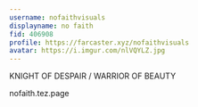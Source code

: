```yaml
---
username: nofaithvisuals
displayname: no faith
fid: 406908
profile: https://farcaster.xyz/nofaithvisuals
avatar: https://i.imgur.com/nlVQYLZ.jpg
---
```

KNIGHT OF DESPAIR / WARRIOR OF BEAUTY  
  
nofaith.tez.page  
